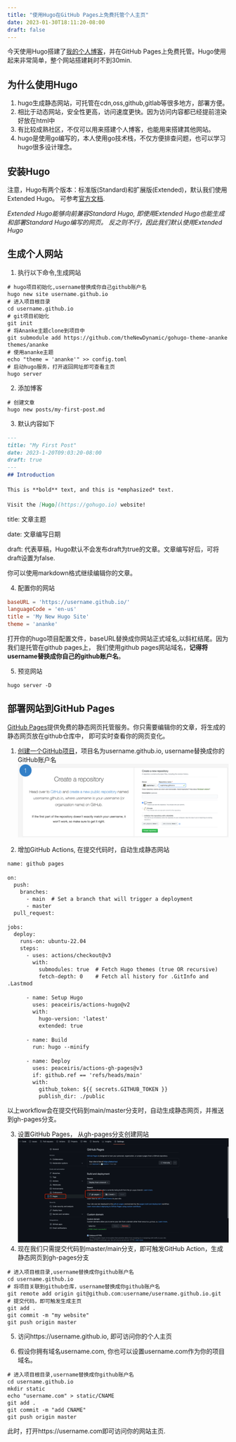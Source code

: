 ```yaml
---
title: "使用Hugo在GitHub Pages上免费托管个人主页"
date: 2023-01-30T18:11:20-08:00
draft: false
---
```


今天使用Hugo搭建了[我的个人博客](https://kekai.fun)，并在GitHub Pages上免费托管。Hugo使用起来非常简单，整个网站搭建耗时不到30min.
<!--more-->

## 为什么使用Hugo
1. hugo生成静态网站，可托管在cdn,oss,github,gitlab等很多地方，部署方便。
2. 相比于动态网站，安全性更高，访问速度更快。因为访问内容都已经提前渲染好放在html中
3. 有比较成熟社区，不仅可以用来搭建个人博客，也能用来搭建其他网站。
4. hugo是使用go编写的，本人使用go技术栈，不仅方便排查问题，也可以学习hugo很多设计理念。

## 安装Hugo

注意，Hugo有两个版本：标准版(Standard)和扩展版(Extended)，默认我们使用Extended Hugo。 可参考[官方文档](https://gohugo.io/installation/).

*Extended Hugo能够向前兼容Standard Hugo, 即使用Extended Hugo也能生成和部署Standard Hugo编写的网页。
反之则不行，因此我们默认使用Extended Hugo*



## 生成个人网站

1. 执行以下命令,生成网站
```shell
# hugo项目初始化,username替换成你自己github账户名
hugo new site username.github.io
# 进入项目根目录
cd username.github.io
# git项目初始化
git init
# 将Ananke主题clone到项目中
git submodule add https://github.com/theNewDynamic/gohugo-theme-ananke themes/ananke
# 使用ananke主题
echo "theme = 'ananke'" >> config.toml
# 启动hugo服务，打开返回网址即可查看主页
hugo server
```

2. 添加博客
```shell
# 创建文章
hugo new posts/my-first-post.md
```

3. 默认内容如下
```markdown
---
title: "My First Post"
date: 2023-1-20T09:03:20-08:00
draft: true
---
## Introduction

This is **bold** text, and this is *emphasized* text.

Visit the [Hugo](https://gohugo.io) website!
```
title: 文章主题

date: 文章编写日期

draft: 代表草稿，Hugo默认不会发布draft为true的文章。文章编写好后，可将draft设置为false.


你可以使用markdown格式继续编辑你的文章。

4. 配置你的网站
```toml
baseURL = 'https://username.github.io/'
languageCode = 'en-us'
title = 'My New Hugo Site'
theme = 'ananke'
```
打开你的hugo项目配置文件，baseURL替换成你网站正式域名,以斜杠结尾。因为我们是托管在github pages上，
我们使用github pages网站域名，**记得将username替换成你自己的github账户名**。

5. 预览网站
```shell
hugo server -D
```

## 部署网站到GitHub Pages
[GitHub Pages](https://pages.github.com/)提供免费的静态网页托管服务。你只需要编辑你的文章，将生成的静态网页放在github仓库中，
即可实时查看你的网页变化。

1. [创建一个GitHub项目](https://github.com/new)，项目名为username.github.io, username替换成你的GitHub账户名
![create_repo.png](create_repo.png)


2. 增加GitHub Actions, 在提交代码时，自动生成静态网站

```shell
name: github pages

on:
  push:
    branches:
      - main  # Set a branch that will trigger a deployment
      - master
  pull_request:

jobs:
  deploy:
    runs-on: ubuntu-22.04
    steps:
      - uses: actions/checkout@v3
        with:
          submodules: true  # Fetch Hugo themes (true OR recursive)
          fetch-depth: 0    # Fetch all history for .GitInfo and .Lastmod

      - name: Setup Hugo
        uses: peaceiris/actions-hugo@v2
        with:
          hugo-version: 'latest'
          extended: true

      - name: Build
        run: hugo --minify

      - name: Deploy
        uses: peaceiris/actions-gh-pages@v3
        if: github.ref == 'refs/heads/main'
        with:
          github_token: ${{ secrets.GITHUB_TOKEN }}
          publish_dir: ./public
```
以上workflow会在提交代码到main/master分支时，自动生成静态网页，并推送到gh-pages分支。

3. 设置GitHub Pages， 从gh-pages分支创建网站
![img.png](img.png)
4. 现在我们只需提交代码到master/main分支，即可触发GitHub Action，生成静态网页到gh-pages分支
```shell
# 进入项目根目录,username替换成你github账户名
cd username.github.io
# 将项目关联到github仓库，username替换成你github账户名
git remote add origin git@github.com:username/username.github.io.git
# 提交代码，即可触发生成主页
git add .
git commit -m "my website"
git push origin master
```

5. 访问https://username.github.io, 即可访问你的个人主页

6. 假设你拥有域名username.com, 你也可以设置username.com作为你的项目域名。
```shell
# 进入项目根目录,username替换成你github账户名
cd username.github.io
mkdir static
echo "username.com" > static/CNAME
git add .
git commit -m "add CNAME"
git push origin master
```
此时，打开https://username.com即可访问你的网站主页.











